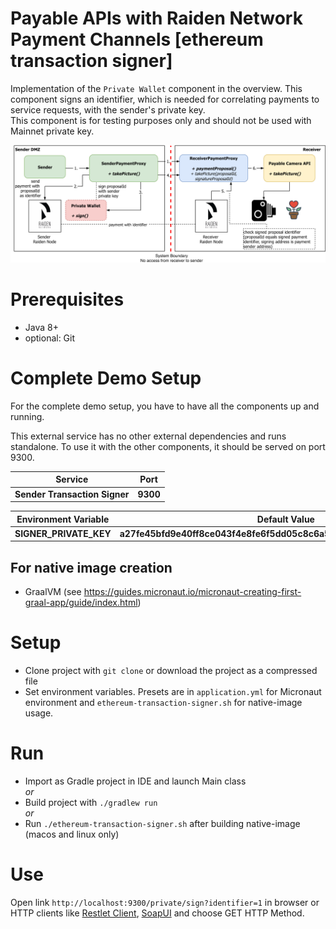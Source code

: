 # Payable APIs with Raiden Network Payment Channels [ethereum transaction signer]

Implementation of the `Private Wallet` component in the overview. This component signs an identifier, which is needed for correlating payments to service requests, with the sender's private key.  
This component is for testing purposes only and should not be used with Mainnet private key.

![Integration overview](docs/img/paidAPI.png)

# Prerequisites

* Java 8+
* optional: Git

# Complete Demo Setup

For the complete demo setup, you have to have all the components up and running.

This external service has no other external dependencies and runs standalone.  To use it with the other components, it should be served on port 9300.


| Service | Port |
| --- | --- |
| **Sender Transaction Signer** | **9300** | 

| Environment Variable | Default Value |
| --- | --- |
| **SIGNER_PRIVATE_KEY** | **a27fe45bfd9e40ff8ce043f4e8fe6f5dd05c8c6a5ff8494fbe334349500830b5** |

## For native image creation

* GraalVM (see https://guides.micronaut.io/micronaut-creating-first-graal-app/guide/index.html)

# Setup

* Clone project with `git clone` or download the project as a compressed file
* Set environment variables. Presets are in `application.yml` for Micronaut environment and `ethereum-transaction-signer.sh` for native-image usage.

# Run

* Import as Gradle project in IDE and launch Main class   
*or*   
* Build project with `./gradlew run`  
*or*
* Run `./ethereum-transaction-signer.sh` after building native-image (macos and linux only)

# Use

Open link `http://localhost:9300/private/sign?identifier=1` in browser or HTTP clients like [Restlet Client](https://restlet.com/modules/client/), [SoapUI](https://www.soapui.org/) and choose GET HTTP Method.